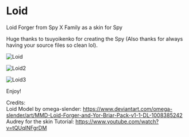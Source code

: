 # Loid
Loid Forger from Spy X Family as a skin for Spy

Huge thanks to tsuyoikenko for creating the Spy (Also thanks for always having your source files so clean lol). 

![Loid](https://github.com/user-attachments/assets/a6be8171-3883-4e33-9521-b45ca39ea0ff)

![Loid2](https://github.com/user-attachments/assets/d3efcafb-615d-43c7-930f-0a2d61118258)

![Loid3](https://github.com/user-attachments/assets/ad5a36aa-70ad-4979-9bc4-e244897910ab)

Enjoy!

Credits: <br />
Loid Model by omega-slender: https://www.deviantart.com/omega-slender/art/MMD-Loid-Forger-and-Yor-Briar-Pack-v1-1-DL-1008385242 <br />
Audrey for the skin Tutorial: https://www.youtube.com/watch?v=tQUqlNFgrDM <br />
